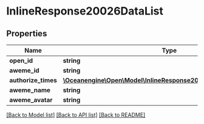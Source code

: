 # InlineResponse20026DataList

## Properties
Name | Type | Description | Notes
------------ | ------------- | ------------- | -------------
**open_id** | **string** |  | 
**aweme_id** | **string** |  | 
**authorize_times** | [**\Oceanengine\Open\Model\InlineResponse20026DataAuthorizeTimes[]**](InlineResponse20026DataAuthorizeTimes.md) |  | 
**aweme_name** | **string** |  | 
**aweme_avatar** | **string** |  | 

[[Back to Model list]](../README.md#documentation-for-models) [[Back to API list]](../README.md#documentation-for-api-endpoints) [[Back to README]](../README.md)


